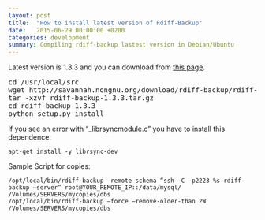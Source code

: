 ```yaml
---
layout: post
title:  "How to install latest version of Rdiff-Backup"
date:   2015-06-29 00:00:00 +0200
categories: development
summary: Compiling rdiff-backup lastest version in Debian/Ubuntu
---
```


Latest version is 1.3.3 and you can download from [this page][rdiff-backup].

<pre>cd /usr/local/src
wget http://savannah.nongnu.org/download/rdiff-backup/rdiff-backup-1.3.3.tar.gz
tar -xzvf rdiff-backup-1.3.3.tar.gz
cd rdiff-backup-1.3.3
python setup.py install
</code></pre>

If you see an error with “_librsyncmodule.c” you have to install this dependence:

<pre><code class=“ruby”>apt-get install -y librsync-dev
</code></pre>

Sample Script for copies:

<pre><code class=“ruby”>/opt/local/bin/rdiff-backup —remote-schema “ssh -C -p2223 %s rdiff-backup —server” root@YOUR_REMOTE_IP::/data/mysql/ /Volumes/SERVERS/mycopies/dbs
/opt/local/bin/rdiff-backup —force —remove-older-than 2W /Volumes/SERVERS/mycopies/dbs
</code></pre>



[rdiff-backup]: http://www.nongnu.org/rdiff-backup/
